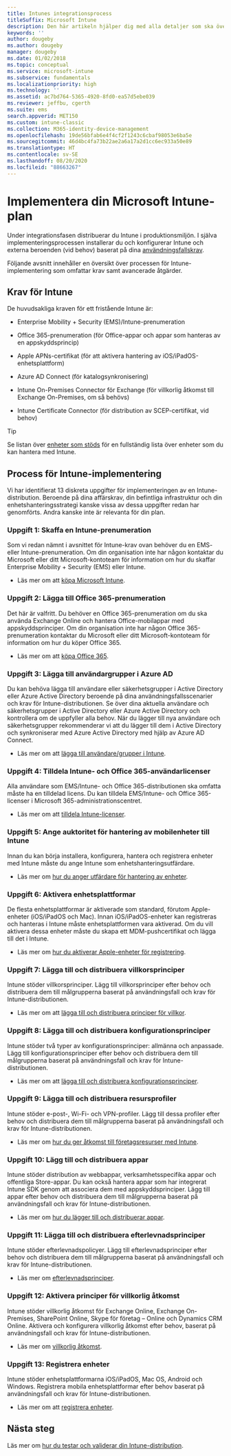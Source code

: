 ```yaml
---
title: Intunes integrationsprocess
titleSuffix: Microsoft Intune
description: Den här artikeln hjälper dig med alla detaljer som ska övervägas vid registreringen av en Microsoft Intune-molnlösning i din miljö.
keywords: ''
author: dougeby
ms.author: dougeby
manager: dougeby
ms.date: 01/02/2018
ms.topic: conceptual
ms.service: microsoft-intune
ms.subservice: fundamentals
ms.localizationpriority: high
ms.technology: ''
ms.assetid: ac7bd764-5365-4920-8fd0-ea57d5ebe039
ms.reviewer: jeffbu, cgerth
ms.suite: ems
search.appverid: MET150
ms.custom: intune-classic
ms.collection: M365-identity-device-management
ms.openlocfilehash: 19de56bfab6e4f4cf2f1243c6cbaf98053e6ba5e
ms.sourcegitcommit: 46d4bc4fa73b22ae2a6a17a2d1cc6ec933a50e89
ms.translationtype: HT
ms.contentlocale: sv-SE
ms.lasthandoff: 08/20/2020
ms.locfileid: "88663267"
---
```

# <a name="implement-your-microsoft-intune-plan"></a>Implementera din Microsoft Intune-plan

Under integrationsfasen distribuerar du Intune i produktionsmiljön. I själva implementeringsprocessen installerar du och konfigurerar Intune och externa beroenden (vid behov) baserat på dina [användningsfallskrav](planning-guide-requirements.md).

Följande avsnitt innehåller en översikt över processen för Intune-implementering som omfattar krav samt avancerade åtgärder.

## <a name="intune-requirements"></a>Krav för Intune

De huvudsakliga kraven för ett fristående Intune är:

- Enterprise Mobility + Security (EMS)/Intune-prenumeration

- Office 365-prenumeration (för Office-appar och appar som hanteras av en appskyddsprincip)

- Apple APNs-certifikat (för att aktivera hantering av iOS/iPadOS-enhetsplattform)

- Azure AD Connect (för katalogsynkronisering)

- Intune On-Premises Connector för Exchange (för villkorlig åtkomst till Exchange On-Premises, om så behövs)

- Intune Certificate Connector (för distribution av SCEP-certifikat, vid behov)

>[!TIP]
> Se listan över [enheter som stöds](supported-devices-browsers.md) för en fullständig lista över enheter som du kan hantera med Intune.

## <a name="intune-implementation-process"></a>Process för Intune-implementering

Vi har identifierat 13 diskreta uppgifter för implementeringen av en Intune-distribution. Beroende på dina affärskrav, din befintliga infrastruktur och din enhetshanteringsstrategi kanske vissa av dessa uppgifter redan har genomförts. Andra kanske inte är relevanta för din plan.

### <a name="task-1-get-an-intune-subscription"></a>Uppgift 1: Skaffa en Intune-prenumeration

Som vi redan nämnt i avsnittet för Intune-krav ovan behöver du en EMS- eller Intune-prenumeration. Om din organisation inte har någon kontaktar du Microsoft eller ditt Microsoft-kontoteam för information om hur du skaffar Enterprise Mobility + Security (EMS) eller Intune.

- Läs mer om att [köpa Microsoft Intune](https://www.microsoft.com/cloud-platform/microsoft-intune-pricing).

### <a name="task-2-add-office-365-subscription"></a>Uppgift 2: Lägga till Office 365-prenumeration

Det här är valfritt. Du behöver en Office 365-prenumeration om du ska använda Exchange Online och hantera Office-mobilappar med appskyddsprinciper. Om din organisation inte har någon Office 365-prenumeration kontaktar du Microsoft eller ditt Microsoft-kontoteam för information om hur du köper Office 365.

- Läs mer om att [köpa Office 365](https://products.office.com/business/compare-office-365-for-business-plans).

### <a name="task-3-add-users-groups-in-azure-ad"></a>Uppgift 3: Lägga till användargrupper i Azure AD

Du kan behöva lägga till användare eller säkerhetsgrupper i Active Directory eller Azure Active Directory beroende på dina användningsfallsscenarier och krav för Intune-distributionen. Se över dina aktuella användare och säkerhetsgrupper i Active Directory eller Azure Active Directory och kontrollera om de uppfyller alla behov. När du lägger till nya användare och säkerhetsgrupper rekommenderar vi att du lägger till dem i Active Directory och synkroniserar med Azure Active Directory med hjälp av Azure AD Connect.

- Läs mer om att [lägga till användare/grupper i Intune](users-add.md).
<!---why not send them to the AAD connect topic? Question out to Andre: https://docs.microsoft.com/azure/active-directory/connect/active-directory-aadconnect--->


### <a name="task-4-assign-intune-and-office-365-user-licenses"></a>Uppgift 4: Tilldela Intune- och Office 365-användarlicenser

Alla användare som EMS/Intune- och Office 365-distributionen ska omfatta måste ha en tilldelad licens. Du kan tilldela EMS/Intune- och Office 365-licenser i Microsoft 365-administrationscentret.

- Läs mer om att [tilldela Intune-licenser](licenses-assign.md).

### <a name="task-5-set-mobile-device-management-authority-to-intune"></a>Uppgift 5: Ange auktoritet för hantering av mobilenheter till Intune

Innan du kan börja installera, konfigurera, hantera och registrera enheter med Intune måste du ange Intune som enhetshanteringsutfärdare.

- Läs mer om [hur du anger utfärdare för hantering av enheter](mdm-authority-set.md).

### <a name="task-6-enable-device-platforms"></a>Uppgift 6: Aktivera enhetsplattformar

De flesta enhetsplattformar är aktiverade som standard, förutom Apple-enheter (iOS/iPadOS och Mac). Innan iOS/iPadOS-enheter kan registreras och hanteras i Intune måste enhetsplattformen vara aktiverad. Om du vill aktivera dessa enheter måste du skapa ett MDM-pushcertifikat och lägga till det i Intune.

- Läs mer om [hur du aktiverar Apple-enheter för registrering](../enrollment/apple-mdm-push-certificate-get.md).

### <a name="task-7-add-and-deploy-terms-and-conditions-policies"></a>Uppgift 7: Lägga till och distribuera villkorsprinciper

Intune stöder villkorsprinciper. Lägg till villkorsprinciper efter behov och distribuera dem till målgrupperna baserat på användningsfall och krav för Intune-distributionen.

- Läs mer om att [lägga till och distribuera principer för villkor](../enrollment/terms-and-conditions-create.md).

### <a name="task-8-add-and-deploy-configuration-policies"></a>Uppgift 8: Lägga till och distribuera konfigurationsprinciper

Intune stöder två typer av konfigurationsprinciper: allmänna och anpassade. Lägg till konfigurationsprinciper efter behov och distribuera dem till målgrupperna baserat på användningsfall och krav för Intune-distributionen.

- Läs mer om att [lägga till och distribuera konfigurationsprinciper](../configuration/device-profiles.md).

### <a name="task-9-add-and-deploy-resource-profiles"></a>Uppgift 9: Lägga till och distribuera resursprofiler

Intune stöder e-post-, Wi-Fi- och VPN-profiler. Lägg till dessa profiler efter behov och distribuera dem till målgrupperna baserat på användningsfall och krav för Intune-distributionen.

- Läs mer om [hur du ger åtkomst till företagsresurser med Intune](../configuration/device-profiles.md).

### <a name="task-10-add-and-deploy-apps"></a>Uppgift 10: Lägg till och distribuera appar

Intune stöder distribution av webbappar, verksamhetsspecifika appar och offentliga Store-appar. Du kan också hantera appar som har integrerat Intune SDK genom att associera dem med appskyddsprinciper. Lägg till appar efter behov och distribuera dem till målgrupperna baserat på användningsfall och krav för Intune-distributionen.

- Läs mer om [hur du lägger till och distribuerar appar](../apps/app-management.md).

### <a name="task-11-add-and-deploy-compliance-policies"></a>Uppgift 11: Lägga till och distribuera efterlevnadsprinciper

Intune stöder efterlevnadspolicyer. Lägg till efterlevnadsprinciper efter behov och distribuera dem till målgrupperna baserat på användningsfall och krav för Intune-distributionen.

- Läs mer om [efterlevnadsprinciper](../protect/device-compliance-get-started.md).

### <a name="task-12-enable-conditional-access-policies"></a>Uppgift 12: Aktivera principer för villkorlig åtkomst

Intune stöder villkorlig åtkomst för Exchange Online, Exchange On-Premises, SharePoint Online, Skype för företag – Online och Dynamics CRM Online. Aktivera och konfigurera villkorlig åtkomst efter behov, baserat på användningsfall och krav för Intune-distributionen.

- Läs mer om [villkorlig åtkomst](../protect/conditional-access.md).

### <a name="task-13-enroll-devices"></a>Uppgift 13: Registrera enheter

Intune stöder enhetsplattformarna iOS/iPadOS, Mac OS, Android och Windows. Registrera mobila enhetsplattformar efter behov baserat på användningsfall och krav för Intune-distributionen.

- Läs mer om att [registrera enheter](../enrollment/device-enrollment.md).


## <a name="next-steps"></a>Nästa steg
Läs mer om [hur du testar och validerar din Intune-distribution](planning-guide-test-validation.md).
